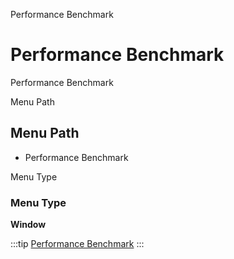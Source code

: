
Performance Benchmark
# Performance Benchmark


Performance Benchmark

Menu Path
## Menu Path



- Performance Benchmark

Menu Type
### Menu Type

**Window**


:::tip
[Performance Benchmark](functional-guide/window/window-performance-benchmark.md)
:::